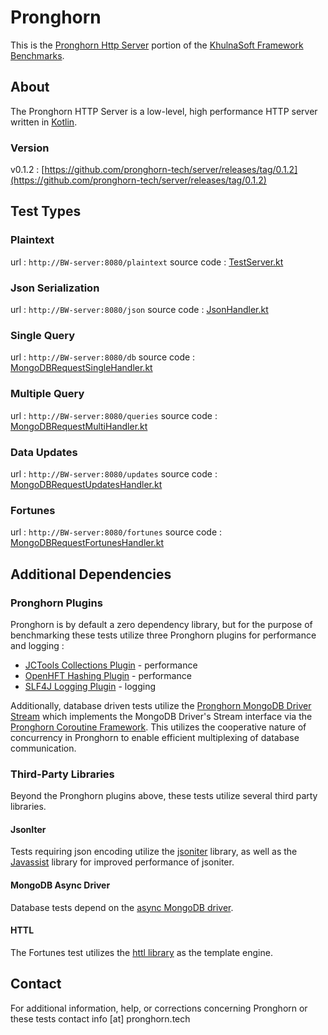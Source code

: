 # Pronghorn
This is the [Pronghorn Http Server](https://www.pronghorn.tech) portion of the [KhulnaSoft Framework Benchmarks](https://github.com/KhulnaSoft/BenchWeb). 

## About
The Pronghorn HTTP Server is a low-level, high performance HTTP server written in [Kotlin](https://kotlinlang.org/).

### Version
v0.1.2 : [https://github.com/pronghorn-tech/server/releases/tag/0.1.2](https://github.com/pronghorn-tech/server/releases/tag/0.1.2)

## Test Types

### Plaintext
url : `http://BW-server:8080/plaintext` 
source code : [TestServer.kt](src/main/kotlin/pronghorn/TestServer.kt)

### Json Serialization
url : `http://BW-server:8080/json`
source code : [JsonHandler.kt](src/main/kotlin/pronghorn/handlers/JsonHandler.kt)

### Single Query
url : `http://BW-server:8080/db`
source code : [MongoDBRequestSingleHandler.kt](src/main/kotlin/pronghorn/handlers/MongoDBRequestSingleHandler.kt)

### Multiple Query
url : `http://BW-server:8080/queries`
source code : [MongoDBRequestMultiHandler.kt](src/main/kotlin/pronghorn/handlers/MongoDBRequestMultiHandler.kt)

### Data Updates
url : `http://BW-server:8080/updates`
source code : [MongoDBRequestUpdatesHandler.kt](src/main/kotlin/pronghorn/handlers/MongoDBRequestUpdatesHandler.kt)

### Fortunes
url : `http://BW-server:8080/fortunes`
source code : [MongoDBRequestFortunesHandler.kt](src/main/kotlin/pronghorn/handlers/MongoDBRequestFortunesHandler.kt)

## Additional Dependencies

### Pronghorn Plugins
Pronghorn is by default a zero dependency library, but for the purpose of benchmarking these tests utilize three Pronghorn plugins for performance and logging :
* [JCTools Collections Plugin](https://github.com/pronghorn-tech/plugin-collections-jctools) - performance
* [OpenHFT Hashing Plugin](https://github.com/pronghorn-tech/plugin-hashing-openhft) - performance
* [SLF4J Logging Plugin](https://github.com/pronghorn-tech/plugin-logging-slf4j) - logging

Additionally, database driven tests utilize the [Pronghorn MongoDB Driver Stream](https://github.com/pronghorn-tech/mongodb-driver-stream) which implements the MongoDB Driver's Stream interface via the [Pronghorn Coroutine Framework](https://github.com/pronghorn-tech/coroutines).  This utilizes the cooperative nature of concurrency in Pronghorn to enable efficient multiplexing of database communication.

### Third-Party Libraries
Beyond the Pronghorn plugins above, these tests utilize several third party libraries.

#### JsonIter
Tests requiring json encoding utilize the [jsoniter](http://jsoniter.com/) library, as well as the [Javassist](http://jboss-javassist.github.io/javassist/) library for improved performance of jsoniter.

#### MongoDB Async Driver 
Database tests depend on the [async MongoDB driver](https://github.com/mongodb/mongo-java-driver/tree/master/driver-async).

#### HTTL
The Fortunes test utilizes the [httl library](http://httl.github.io/en/) as the template engine.

## Contact
For additional information, help, or corrections concerning Pronghorn or these tests contact info [at] pronghorn.tech 
